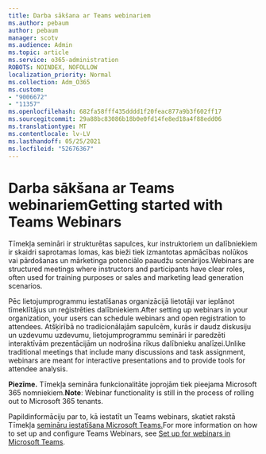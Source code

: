 ```yaml
---
title: Darba sākšana ar Teams webinariem
ms.author: pebaum
author: pebaum
manager: scotv
ms.audience: Admin
ms.topic: article
ms.service: o365-administration
ROBOTS: NOINDEX, NOFOLLOW
localization_priority: Normal
ms.collection: Adm_O365
ms.custom:
- "9006672"
- "11357"
ms.openlocfilehash: 682fa58fff435dddd1f20feac877a9b3f602ff17
ms.sourcegitcommit: 29a88bc83086b18b0e0fd14fe8ed18a4f88edd06
ms.translationtype: MT
ms.contentlocale: lv-LV
ms.lasthandoff: 05/25/2021
ms.locfileid: "52676367"
---
```

# <a name="getting-started-with-teams-webinars"></a><span data-ttu-id="ede9c-102">Darba sākšana ar Teams webinariem</span><span class="sxs-lookup"><span data-stu-id="ede9c-102">Getting started with Teams Webinars</span></span>

<span data-ttu-id="ede9c-103">Tīmekļa semināri ir strukturētas sapulces, kur instruktoriem un dalībniekiem ir skaidri saprotamas lomas, kas bieži tiek izmantotas apmācības nolūkos vai pārdošanas un mārketinga potenciālo paaudžu scenārijos.</span><span class="sxs-lookup"><span data-stu-id="ede9c-103">Webinars are structured meetings where instructors and participants have clear roles, often used for training purposes or sales and marketing lead generation scenarios.</span></span>

<span data-ttu-id="ede9c-104">Pēc lietojumprogrammu iestatīšanas organizācijā lietotāji var ieplānot tīmeklītājus un reģistrēties dalībniekiem.</span><span class="sxs-lookup"><span data-stu-id="ede9c-104">After setting up webinars in your organization, your users can schedule webinars and open registration to attendees.</span></span> <span data-ttu-id="ede9c-105">Atšķirībā no tradicionālajām sapulcēm, kurās ir daudz diskusiju un uzdevumu uzdevumu, lietojumprogrammu semināri ir paredzēti interaktīvām prezentācijām un nodrošina rīkus dalībnieku analīzei.</span><span class="sxs-lookup"><span data-stu-id="ede9c-105">Unlike traditional meetings that include many discussions and task assignment, webinars are meant for interactive presentations and to provide tools for attendee analysis.</span></span>

<span data-ttu-id="ede9c-106">**Piezīme.** Tīmekļa semināra funkcionalitāte joprojām tiek pieejama Microsoft 365 nomniekiem.</span><span class="sxs-lookup"><span data-stu-id="ede9c-106">**Note**: Webinar functionality is still in the process of rolling out to Microsoft 365 tenants.</span></span> 

<span data-ttu-id="ede9c-107">Papildinformāciju par to, kā iestatīt un Teams webinars, skatiet rakstā Tīmekļa [semināru iestatīšana Microsoft Teams.](/microsoftteams/set-up-webinars)</span><span class="sxs-lookup"><span data-stu-id="ede9c-107">For more information on how to set up and configure Teams Webinars, see [Set up for webinars in Microsoft Teams](/microsoftteams/set-up-webinars).</span></span>